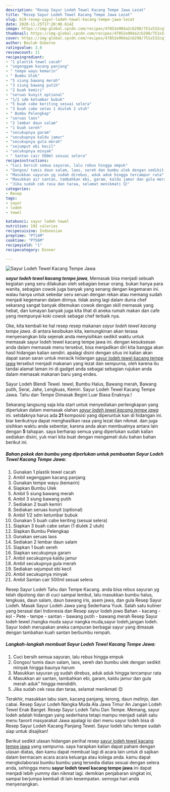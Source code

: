 ```yaml
---
description: "Resep Sayur Lodeh Tewel Kacang Tempe Jawa Lezat"
title: "Resep Sayur Lodeh Tewel Kacang Tempe Jawa Lezat"
slug: 619-resep-sayur-lodeh-tewel-kacang-tempe-jawa-lezat
date: 2020-11-25T17:20:06.614Z
image: https://img-global.cpcdn.com/recipes/47852e90da2cb298/751x532cq70/sayur-lodeh-tewel-kacang-tempe-jawa-foto-resep-utama.jpg
thumbnail: https://img-global.cpcdn.com/recipes/47852e90da2cb298/751x532cq70/sayur-lodeh-tewel-kacang-tempe-jawa-foto-resep-utama.jpg
cover: https://img-global.cpcdn.com/recipes/47852e90da2cb298/751x532cq70/sayur-lodeh-tewel-kacang-tempe-jawa-foto-resep-utama.jpg
author: Beulah Osborne
ratingvalue: 3.8
reviewcount: 11
recipeingredient:
- "1 plastik tewel cacah"
- "segenggam kacang panjang"
- " tempe wayu kemarin"
- " Bumbu Ulek"
- "5 siung bawang merah"
- "3 siung bawang putih"
- "2 buah kemiri"
- "seruas kunyit optional"
- "1/2 sdm ketumbar bubuk"
- "5 buah cabe keriting sesuai selera"
- "3 buah cabe setan 1 diulek 2 utuh"
- " Bumbu Pelengkap"
- "seruas laos"
- "2 lembar daun salam"
- "1 buah sereh"
- "secukupnya garam"
- "secukupnya kaldu jamur"
- "secukupnya gula merah"
- "sejumput ebi kecil"
- "secukupnya minyak"
- " Santan cair 500ml sesuai selera"
recipeinstructions:
- "Cuci bersih semua sayuran, lalu rebus hingga empuk"
- "Gongso/ tumis daun salam, laos, sereh dan bumbu ulek dengan sedikit minyak hingga baunya harum"
- "Masukkan sayuran yg sudah direbus, aduk aduk hingga tercampur rata"
- "Masukkan air santan, tambahkan ebi, garam, kaldu jamur dan gula merah aduk&#34; hingga mendidih."
- "Jika sudah cek rasa dan taraa, selamat menikmati 😊"
categories:
- Resep
tags:
- sayur
- lodeh
- tewel

katakunci: sayur lodeh tewel 
nutrition: 192 calories
recipecuisine: Indonesian
preptime: "PT14M"
cooktime: "PT56M"
recipeyield: "1"
recipecategory: Dinner

---
```



![Sayur Lodeh Tewel Kacang Tempe Jawa](https://img-global.cpcdn.com/recipes/47852e90da2cb298/751x532cq70/sayur-lodeh-tewel-kacang-tempe-jawa-foto-resep-utama.jpg)

<b><i>sayur lodeh tewel kacang tempe jawa</i></b>, Memasak bisa menjadi sebuah kegiatan yang seru dilakukan oleh sebagian besar orang. bukan hanya para wanita, sebagian cowok juga banyak yang senang dengan kegemaran ini. walau hanya untuk sekedar seru seruan dengan rekan atau memang sudah menjadi kegemaran dalam dirinya. tidak asing lagi dalam dunia chef sekarang sangat banyak ditemukan cowok dengan skill memasak yang hebat, dan lumayan banyak juga kita lihat di aneka rumah makan dan cafe yang mempunyai koki cowok sebagai chef terbaik nya.

Oke, kita kembali ke hal resep resep makanan <i>sayur lodeh tewel kacang tempe jawa</i>. di antara kesibukan kita, kemungkinan akan terasa menyenangkan bila sejenak anda menyisihkan sedikit waktu untuk memasak sayur lodeh tewel kacang tempe jawa ini. dengan kesuksesan anda dalam memasak menu tersebut, bisa menjadikan diri kita bangga akan hasil hidangan kalian sendiri. apalagi disini dengan situs ini kalian akan dapat saran saran untuk meracik hidangan <u>sayur lodeh tewel kacang tempe jawa</u> tersebut menjadi makanan yang lezat dan sempurna, oleh karena itu tandai alamat laman ini di gadget anda sebagai sebagian rujukan anda dalam memasak makanan baru yang endes.

Sayur Lodeh Blendi Tewel. tewel, Bumbu Halus, Bawang merah, Bawang putih, Serai, Jahe, Lengkuas, Kemiri. Sayur Lodeh Tewel Kacang Tempe Jawa. Tahu dan Tempe Dimasak Begini Luar Biasa Enaknya.!


Sekarang langsung saja kita start untuk menyediakan perlengkapan yang diperlukan dalam memasak olahan <u><i>sayur lodeh tewel kacang tempe jawa</i></u> ini. setidaknya harus ada <b>21</b> komposisi yang diperuntuk kan di hidangan ini. biar berikutnya dapat menghasilkan rasa yang lezat dan nikmat. dan juga sisihkan waktu anda sebentar, karena anda akan membuatnya antara lain dengan <b>5</b> tahapan. saya berharap semua yang diperlukan sudah kalian sediakan disini, yuk mari kita buat dengan mengamati dulu bahan bahan berikut ini.

<!--inarticleads1-->

##### Bahan pokok dan bumbu yang diperlukan untuk pembuatan Sayur Lodeh Tewel Kacang Tempe Jawa:

1. Gunakan 1 plastik tewel cacah
1. Ambil segenggam kacang panjang
1. Gunakan  tempe wayu (kemarin)
1. Siapkan  Bumbu Ulek
1. Ambil 5 siung bawang merah
1. Ambil 3 siung bawang putih
1. Sediakan 2 buah kemiri
1. Sediakan seruas kunyit (optional)
1. Ambil 1/2 sdm ketumbar bubuk
1. Gunakan 5 buah cabe keriting (sesuai selera)
1. Siapkan 3 buah cabe setan (1 diulek 2 utuh)
1. Siapkan  Bumbu Pelengkap
1. Gunakan seruas laos
1. Sediakan 2 lembar daun salam
1. Siapkan 1 buah sereh
1. Siapkan secukupnya garam
1. Ambil secukupnya kaldu jamur
1. Ambil secukupnya gula merah
1. Sediakan sejumput ebi kecil
1. Ambil secukupnya minyak
1. Ambil  Santan cair 500ml sesuai selera


Resep Sayur Lodeh Tahu dan Tempe Kacang. anda bisa rebus sayuran yg telah dipotong dan di cuci sampai lembut, lalu masukkan bumbu halus, lengkuas, daun salam, daun bawang iris, asem jawa, dan gula Resep Sayur Lodeh. Masak Sayur Lodeh Jawa yang Sederhana Yuuk. Salah satu kuliner yang berasal dari Indonesia dan Resep sayur lodeh jowo Bahan - kacang - kol - Pete - tempe - santan - bawang putih - bawang merah Resep Sayur lodeh tewel /nangka muda sayur nangka muda,sayur lodeh,jangan lodeh. Sayur lodeh merupakan aneka campuran berbagai sayur yang dimasak dengan tambahan kuah santan berbumbu rempah. 

<!--inarticleads2-->

##### Langkah-langkah membuat Sayur Lodeh Tewel Kacang Tempe Jawa:

1. Cuci bersih semua sayuran, lalu rebus hingga empuk
1. Gongso/ tumis daun salam, laos, sereh dan bumbu ulek dengan sedikit minyak hingga baunya harum
1. Masukkan sayuran yg sudah direbus, aduk aduk hingga tercampur rata
1. Masukkan air santan, tambahkan ebi, garam, kaldu jamur dan gula merah aduk&#34; hingga mendidih.
1. Jika sudah cek rasa dan taraa, selamat menikmati 😊


Terakhir, masukkan labu siam, kacang panjang, terong, daun melinjo, dan cabai. Resep Sayur Lodeh Nangka Muda Ala Jawa Timur An Jangan Lodeh Tewel Enak Banget. Resep Sayur Lodeh Tahu Dan Tempe. Memang, sayur lodeh adalah hidangan yang sederhana tetapi mampu menjadi salah satu menu favorit masyarakat Jawa apalagi isi dari menu sayur lodeh bisa di Resep Sayur Lodeh Kacang Panjang Tewel. Sayur lodeh tahu tempe sudah siap untuk disajikan! 

Berikut sedikit ulasan hidangan perihal resep <u>sayur lodeh tewel kacang tempe jawa</u> yang sempurna. saya harapkan kalian dapat paham dengan ulasan diatas, dan kamu dapat membuat lagi di acara lain untuk di sajikan dalam bermacam acara acara keluarga atau kolega anda. kamu dapat mengkolaborasi bumbu bumbu yang tersedia diatas sesuai dengan selera anda, sehingga menu <b>sayur lodeh tewel kacang tempe jawa</b> ini dapat menjadi lebih yummy dan nikmat lagi. demikian penjabaran singkat ini, sampai berjumpa kembali di lain kesempatan. semoga hari anda menyenangkan.

